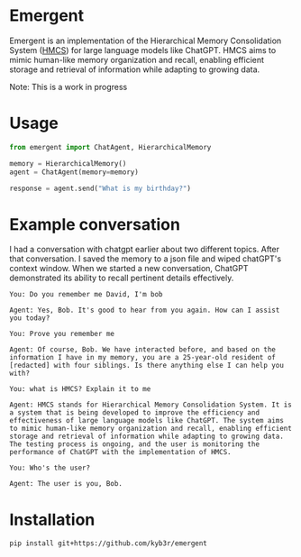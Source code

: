 # Emergent

Emergent is an implementation of the Hierarchical Memory Consolidation System ([HMCS](https://github.com/daveshap/HierarchicalMemoryConsolidationSystem)) for large language models like ChatGPT. HMCS aims to mimic human-like memory organization and recall, enabling efficient storage and retrieval of information while adapting to growing data.

Note: This is a work in progress

# Usage

```python
from emergent import ChatAgent, HierarchicalMemory

memory = HierarchicalMemory()
agent = ChatAgent(memory=memory)

response = agent.send("What is my birthday?")
```

# Example conversation

I had a conversation with chatgpt earlier about two different topics. After that conversation. I saved the memory to a json file and wiped chatGPT's context window. When we started a new conversation, ChatGPT demonstrated its ability to recall pertinent details effectively.

```
You: Do you remember me David, I'm bob

Agent: Yes, Bob. It's good to hear from you again. How can I assist you today?

You: Prove you remember me

Agent: Of course, Bob. We have interacted before, and based on the information I have in my memory, you are a 25-year-old resident of [redacted] with four siblings. Is there anything else I can help you with?

You: what is HMCS? Explain it to me

Agent: HMCS stands for Hierarchical Memory Consolidation System. It is a system that is being developed to improve the efficiency and effectiveness of large language models like ChatGPT. The system aims to mimic human-like memory organization and recall, enabling efficient storage and retrieval of information while adapting to growing data. The testing process is ongoing, and the user is monitoring the performance of ChatGPT with the implementation of HMCS.

You: Who's the user?

Agent: The user is you, Bob.

```

# Installation
```
pip install git+https://github.com/kyb3r/emergent
```
